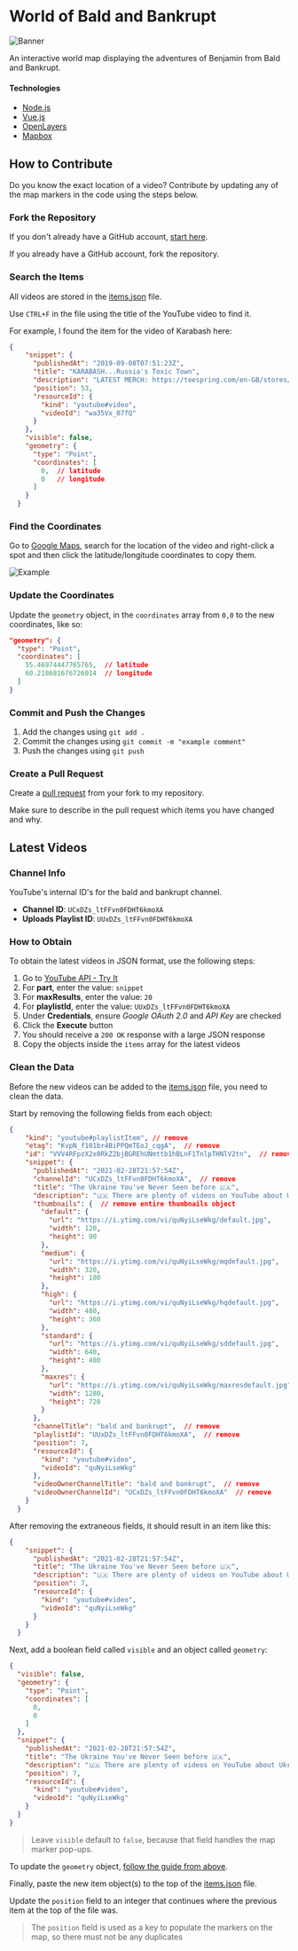# World of Bald and Bankrupt
![Banner](src/assets/banner-thin.jpg)

An interactive world map displaying the adventures of Benjamin from Bald and Bankrupt.

#### Technologies
- [Node.js](https://nodejs.org/en/)
- [Vue.js](https://vuejs.org/)
- [OpenLayers](https://openlayers.org/)
- [Mapbox](https://www.mapbox.com/)

## How to Contribute
Do you know the exact location of a video? Contribute by updating any of the map markers in the code using the steps below.

### Fork the Repository
If you don't already have a GitHub account, [start here](https://github.com/signup).

If you already have a GitHub account, fork the repository.

### Search the Items
All videos are stored in the [items.json](src/assets/items.json) file.

Use `CTRL+F` in the file using the title of the YouTube video to find it.

For example, I found the item for the video of Karabash here:
```json
{
    "snippet": {
      "publishedAt": "2019-09-08T07:51:23Z",
      "title": "KARABASH...Russia's Toxic Town",
      "description": "LATEST MERCH: https://teespring.com/en-GB/stores/bald-and-bankrupt\n🇷🇺 Not long ago the town of Karabash was declared Russia's most toxic town due got the heavy pollutants that a mining plant was pumping into the air over the region. \n\nAnd so with my friend Roman from the popular YouTube channel NFKRZ we decided to visit the town and see for ourselves just how life was progressing there. \n\nJoin us on the road to Karabash...",
      "position": 53,
      "resourceId": {
        "kind": "youtube#video",
        "videoId": "wa35Vx_07fQ"
      }
    },
    "visible": false,
    "geometry": {
      "type": "Point",
      "coordinates": [
        0,  // latitude
        0   // longitude
      ]
    }
  }
```

### Find the Coordinates
Go to [Google Maps](https://www.google.com/maps), search for the location of the video and right-click a spot and then click the latitude/longitude coordinates to copy them.

![Example](src/assets/coordinates.PNG)

### Update the Coordinates
Update the `geometry` object, in the `coordinates` array from `0,0` to the new coordinates, like so:
```json
"geometry": {
  "type": "Point",
  "coordinates": [
    55.46974447765765,  // latitude
    60.218681676726014  // longitude
  ]
}
```

### Commit and Push the Changes
1. Add the changes using `git add .`
1. Commit the changes using `git commit -m "example comment"`
1. Push the changes using `git push`

### Create a Pull Request
Create a [pull request](https://github.com/kalyncoose/world-of-bald/pulls) from your fork to my repository.

Make sure to describe in the pull request which items you have changed and why.

## Latest Videos

### Channel Info
YouTube's internal ID's for the bald and bankrupt channel.

- **Channel ID**: `UCxDZs_ltFFvn0FDHT6kmoXA`
- **Uploads Playlist ID**: `UUxDZs_ltFFvn0FDHT6kmoXA`

### How to Obtain
To obtain the latest videos in JSON format, use the following steps:
1. Go to [YouTube API - Try It](https://developers.google.com/youtube/v3/docs/playlistItems/list#try-it)
1. For **part**, enter the value: `snippet`
1. For **maxResults**, enter the value: `20`
1. For **playlistId**, enter the value: `UUxDZs_ltFFvn0FDHT6kmoXA`
1. Under **Credentials**, ensure *Google OAuth 2.0* and *API Key* are checked
1. Click the **Execute** button
1. You should receive a `200 OK` response with a large JSON response
1. Copy the objects inside the `items` array for the latest videos

### Clean the Data
Before the new videos can be added to the [items.json](src/assets/items.json) file, you need to clean the data.

Start by removing the following fields from each object:
```json
{
    "kind": "youtube#playlistItem", // remove
    "etag": "KvpN_f101br4BiPPQmTEoJ_cqgA",  // remove
    "id": "VVV4RFpzX2x0RkZ2bjBGREhUNmttb1hBLnF1TnlpTHNlV2tn",  // remove
    "snippet": {
      "publishedAt": "2021-02-28T21:57:54Z",
      "channelId": "UCxDZs_ltFFvn0FDHT6kmoXA",  // remove
      "title": "The Ukraine You've Never Seen before 🇺🇦",
      "description": "🇺🇦 There are plenty of videos on YouTube about Ukraine and they all show the same things; pretty churches in Kyiv, beaches in Odessa or Lviv's incredible town square. But did we really learn about the country from those generic films? I don't believe so. And so I wanted to travel off the beaten track and show you the real places and meet the real people of Ukraine away from the cliches. Oh and we will search for some Soviet mosaics too. Join me on an adventure in what may well be Europe's friendliest and least understood country.",
      "thumbnails": {  // remove entire thumbnails object
        "default": {
          "url": "https://i.ytimg.com/vi/quNyiLseWkg/default.jpg",
          "width": 120,
          "height": 90
        },
        "medium": {
          "url": "https://i.ytimg.com/vi/quNyiLseWkg/mqdefault.jpg",
          "width": 320,
          "height": 180
        },
        "high": {
          "url": "https://i.ytimg.com/vi/quNyiLseWkg/hqdefault.jpg",
          "width": 480,
          "height": 360
        },
        "standard": {
          "url": "https://i.ytimg.com/vi/quNyiLseWkg/sddefault.jpg",
          "width": 640,
          "height": 480
        },
        "maxres": {
          "url": "https://i.ytimg.com/vi/quNyiLseWkg/maxresdefault.jpg",
          "width": 1280,
          "height": 720
        }
      },
      "channelTitle": "bald and bankrupt",  // remove
      "playlistId": "UUxDZs_ltFFvn0FDHT6kmoXA",  // remove
      "position": 7,
      "resourceId": {
        "kind": "youtube#video",
        "videoId": "quNyiLseWkg"
      },
      "videoOwnerChannelTitle": "bald and bankrupt",  // remove
      "videoOwnerChannelId": "UCxDZs_ltFFvn0FDHT6kmoXA"  // remove
    }
  }
```

After removing the extraneous fields, it should result in an item like this:
```json
{
    "snippet": {
      "publishedAt": "2021-02-28T21:57:54Z",
      "title": "The Ukraine You've Never Seen before 🇺🇦",
      "description": "🇺🇦 There are plenty of videos on YouTube about Ukraine and they all show the same things; pretty churches in Kyiv, beaches in Odessa or Lviv's incredible town square. But did we really learn about the country from those generic films? I don't believe so. And so I wanted to travel off the beaten track and show you the real places and meet the real people of Ukraine away from the cliches. Oh and we will search for some Soviet mosaics too. Join me on an adventure in what may well be Europe's friendliest and least understood country.",
      "position": 7,
      "resourceId": {
        "kind": "youtube#video",
        "videoId": "quNyiLseWkg"
      }
    }
  }
```

Next, add a boolean field called `visible` and an object called `geometry`:
```json
{
  "visible": false,
  "geometry": {
    "type": "Point",
    "coordinates": [
      0,
      0
    ]
  },
  "snippet": {
    "publishedAt": "2021-02-28T21:57:54Z",
    "title": "The Ukraine You've Never Seen before 🇺🇦",
    "description": "🇺🇦 There are plenty of videos on YouTube about Ukraine and they all show the same things; pretty churches in Kyiv, beaches in Odessa or Lviv's incredible town square. But did we really learn about the country from those generic films? I don't believe so. And so I wanted to travel off the beaten track and show you the real places and meet the real people of Ukraine away from the cliches. Oh and we will search for some Soviet mosaics too. Join me on an adventure in what may well be Europe's friendliest and least understood country.",
    "position": 7,
    "resourceId": {
      "kind": "youtube#video",
      "videoId": "quNyiLseWkg"
    }
  }
}
```

> Leave `visible` default to `false`, because that field handles the map marker pop-ups.

To update the `geometry` object, [follow the guide from above](#find-the-coordinates).

Finally, paste the new item object(s) to the top of the [items.json](src/assets/items.json) file.

Update the `position` field to an integer that continues where the previous item at the top of the file was.

> The `position` field is used as a key to populate the markers on the map, so there must not be any duplicates